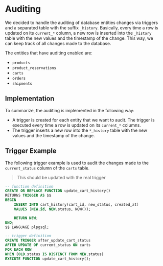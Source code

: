 # Auditing
We decided to handle the auditing of database entities changes via triggers and 
a separated table with the suffix `_history`. Basically, every time a row is 
updated on its `current_*` column, a new row is inserted into the `_history` 
table with the new values and the timestamp of the change. This way, we can keep 
track of all changes made to the database.

The entities that have auditing enabled are:
- `products`
- `product_reservations` 
- `carts`
- `orders`
- `shipments`

## Implementation
To summarize, the auditing is implemented in the following way:
- A trigger is created for each entity that we want to audit. The trigger is 
  executed every time a row is updated on its `current_*` columns.
- The trigger inserts a new row into the `*_history` table with the new values 
  and the timestamp of the change.

## Trigger Example
The following trigger example is used to audit the changes made to the 
`current_status` column of the `carts` table. 

> This should be updated with the real trigger
```sql
-- function definition
CREATE OR REPLACE FUNCTION update_cart_history()
RETURNS TRIGGER AS $$
BEGIN
    INSERT INTO cart_history(cart_id, new_status, created_at)
    VALUES (NEW.id, NEW.status, NOW());

    RETURN NEW;
END;
$$ LANGUAGE plpgsql;

-- trigger definition
CREATE TRIGGER after_update_cart_status
AFTER UPDATE OF current_status ON carts
FOR EACH ROW
WHEN (OLD.status IS DISTINCT FROM NEW.status)
EXECUTE FUNCTION update_cart_history();
```
